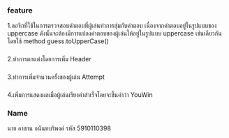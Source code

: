 ### feature
1.ลอจิกที่ใช้ในการตรวจสอบคำตอบที่ผู้เล่นทำการสุ่มกับคำตอบ
   เนื่องจากคำตอบอยู่ในรูปแบบของ uppercase ดังนั้นจะต้องมีการแปลงคำตอบของผู้เล่นให้อยู่ในรูปแบบ uppercase เช่นเดียวกันโดยใช้ method 
   guess.toUpperCase()
### 
2.ทำการตกแต่งโดยการเพิ่ม  Header 
### 
3.ทำการเพิ่มจำนวนครั้งของผู้เล่น Attempt
### 
4.เพิ่มการแสดงผลเมื่อผู้เล่นเรียงคำสำเร็จโดยจะขึ้นคำว่า YouWin
### Name
นาย อาซาน อนันทบริพงค์ รหัส 5910110398
